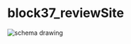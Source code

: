 # block37_reviewSite
![schema drawing](https://github.com/user-attachments/assets/64855259-fd90-47a8-a501-8c93a975e4e2)

